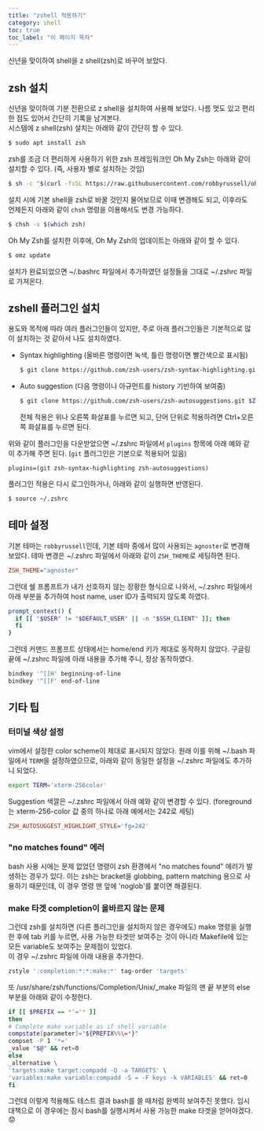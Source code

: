 ```yaml
---
title: "zshell 적용하기"
category: shell
toc: true
toc_label: "이 페이지 목차"
---
```


신년을 맞이하여 shell을 z shell(zsh)로 바꾸어 보았다.

## zsh 설치
신년을 맞이하여 기분 전환으로 z shell을 설치하여 사용해 보았다. 나름 멋도 있고 편리한 점도 있어서 간단히 기록을 남겨본다.  
시스템에 z shell(zsh) 설치는 아래와 같이 간단히 할 수 있다.
```sh
$ sudo apt install zsh
```
zsh를 조금 더 편리하게 사용하기 위한 zsh 프레임워크인 Oh My Zsh는 아래와 같이 설치할 수 있다. (즉, 사용자 별로 설치하는 것임)
```sh
$ sh -c "$(curl -fsSL https://raw.githubusercontent.com/robbyrussell/oh-my-zsh/master/tools/install.sh)"
```
설치 시에 기본 shell을 zsh로 바꿀 것인지 물어보므로 이때 변경해도 되고, 이후라도 언제든지 아래와 같이 `chsh` 명령을 이용해서도 변경 가능하다.
```sh
$ chsh -s $(which zsh)
```
Oh My Zsh를 설치한 이후에, Oh My Zsh의 업데이트는 아래와 같이 할 수 있다.
```sh
$ omz update
```

설치가 완료되었으면 ~/.bashrc 파일에서 추가하였던 설정들을 그대로 ~/.zshrc 파일로 가져온다.

## zshell 플러그인 설치
용도와 목적에 따라 여러 플러그인들이 있지만, 주로 아래 플러그인들은 기본적으로 많이 설치하는 것 같아서 나도 설치하였다.
- Syntax highlighting (올바른 명령이면 녹색, 틀린 명령이면 빨간색으로 표시됨)
  ```sh
  $ git clone https://github.com/zsh-users/zsh-syntax-highlighting.git $ZSH_CUSTOM/plugins/zsh-syntax-highlighting
  ```
- Auto suggestion (다음 명령이나 아규먼트를 history 기반하여 보여줌)
  ```sh
  $ git clone https://github.com/zsh-users/zsh-autosuggestions.git $ZSH_CUSTOM/plugins/zsh-autosuggestions
  ```
  전체 적용은 위나 오른쪽 화살표를 누르면 되고, 단어 단위로 적용하려면 Ctrl+오른쪽 화살표를 누르면 된다.

위와 같이 플러그인을 다운받았으면 ~/.zshrc 파일에서 `plugins` 항목에 아래 예와 같이 추가해 주면 된다. (`git` 플러그인은 기본으로 적용되어 있음)
```
plugins=(git zsh-syntax-highlighting zsh-autosuggestions)
```
플러그인 적용은 다시 로그인하거나, 아래와 같이 실행하면 반영된다.
```sh
$ source ~/.zshrc
```

## 테마 설정
기본 테마는 `robbyrussell`인데, 기본 테마 중에서 많이 사용되는 `agnoster`로 변경해 보았다. 테마 변경은 ~/.zshrc 파일에서 아래와 같이 `ZSH_THEME`로 세팅하면 된다.
```ini
ZSH_THEME="agnoster"
```
그런데 쉘 프롬프트가 내가 선호하지 않는 장황한 형식으로 나와서, ~/.zshrc 파일에서 아래 부분을 추가하여 host name, user ID가 출력되지 않도록 하였다.
```sh
prompt_context() {
  if [[ "$USER" != "$DEFAULT_USER" || -n "$SSH_CLIENT" ]]; then
  fi
}
```

그런데 커맨드 프롬프트 상태에서는 home/end 키가 제대로 동작하지 않았다. 구글링 끝에 ~/.zshrc 파일에 아래 내용을 추가해 주니, 정상 동작하였다.
```sh
bindkey '^[[H' beginning-of-line
bindkey '^[[F' end-of-line
```

## 기타 팁

### 터미널 색상 설정
vim에서 설정한 color scheme이 제대로 표시되지 않았다. 원래 이를 위해 ~/.bash 파일에서 `TERM`을 설정하였으므로, 아래와 같이 동일한 설정을 ~/.zshrc 파일에도 추가하니 되었다.
```sh
export TERM='xterm-256color'
```
Suggestion 색깔은 ~/.zshrc 파일에서 아래 예와 같이 변경할 수 있다. (foreground는 xterm-256-color 값 중의 하나로 아래 예에서는 242로 세팅)
```ini
ZSH_AUTOSUGGEST_HIGHLIGHT_STYLE='fg=242'
```

### "no matches found" 에러
bash 사용 시에는 문제 없었던 명령이 zsh 환경에서 "no matches found" 에러가 발생하는 경우가 있다. 이는 zsh는 bracket을 globbing, pattern matching 용으로 사용하기 때문인데, 이 경우 명령 맨 앞에 'noglob'를 붙이면 해결된다.

### make 타겟 completion이 올바르지 않는 문제
그런데 zsh를 설치하면 (다른 플러그인을 설치하지 않은 경우에도) make 명령을 실행한 후에 tab 키를 누르면, 사용 가능한 타겟만 보여주는 것이 아니라 Makefile에 있는 모든 variable도 보여주는 문제점이 있었다.  
이 경우 ~/.zshrc 파일에 아래 내용을 추가한다.
```bash
zstyle ':completion:*:*:make:*' tag-order 'targets'
```
또 /usr/share/zsh/functions/Completion/Unix/_make 파일의 맨 끝 부분의 else 부분을 아래와 같이 수정한다.
  ```bash
if [[ $PREFIX == *'='* ]]
then
  # Complete make variable as if shell variable
  compstate[parameter]="${PREFIX%%\=*}"
  compset -P 1 '*='
  _value "$@" && ret=0
else
  _alternative \
  'targets:make target:compadd -Q -a TARGETS' \
  'variables:make variable:compadd -S = -F keys -k VARIABLES' && ret=0
fi
```
그런데 이렇게 적용해도 테스트 결과 bash를 쓸 때처럼 완벽히 보여주진 못했다. 임시 대책으로 이 경우에는 잠시 bash를 실행시켜서 사용 가능한 make 타겟을 얻어야겠다.😟
